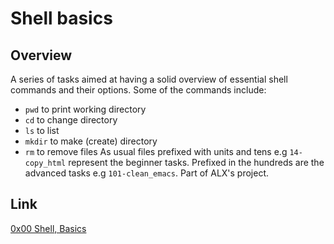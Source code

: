 # Shell basics

## Overview

A series of tasks aimed at having a solid overview of essential shell commands and their options. Some of the commands include: 
* `pwd` to print working directory 
* `cd` to change directory
* `ls` to list
* `mkdir` to make (create) directory
* `rm` to remove files
As usual files prefixed with units and tens e.g `14-copy_html` represent the beginner tasks. Prefixed in the hundreds are the advanced tasks e.g `101-clean_emacs`. 
Part of ALX's project.

## Link

[0x00 Shell, Basics](https://intranet.alxswe.com/projects/205)
